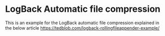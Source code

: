 # LogBack Automatic file compression
This is an example for the LogBack automatic file compression explained in the below article
https://tedblob.com/logback-rollingfileappender-example/
